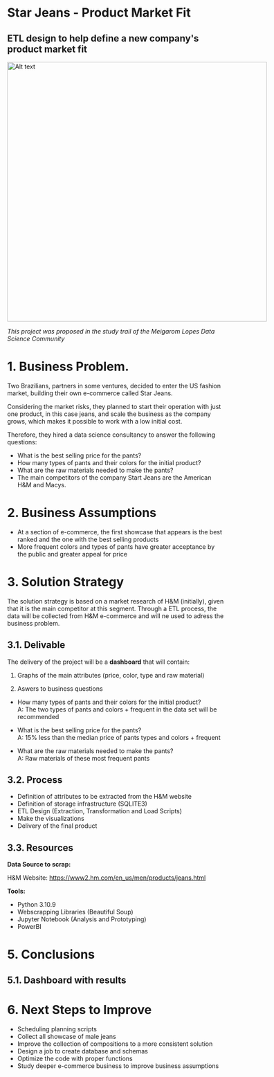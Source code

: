 # Star Jeans - Product Market Fit 

## ETL design to help define a new company's product market fit

<img src="/img/jason-leung-DmD8HVOjy4c-unsplash.jpg"
  alt="Alt text"
  title="cover image"
  style="display: inline-block; margin: 0 auto; max-width: 600px;height:600px">

*This project was proposed in the study trail of the Meigarom Lopes Data Science Community*

# 1. Business Problem.

Two Brazilians, partners in some ventures, decided to enter the US fashion market, building their own e-commerce called Star Jeans.

Considering the market risks, they planned to start their operation with just one product, in this case jeans, and scale the business as the company grows, which makes it possible to work with a low initial cost.

Therefore, they hired a data science consultancy to answer the following questions:

- What is the best selling price for the pants?
- How many types of pants and their colors for the initial product?
- What are the raw materials needed to make the pants?
- The main competitors of the company Start Jeans are the American H&M and Macys.

# 2. Business Assumptions
- At a section of e-commerce, the first showcase that appears is the best ranked and the one with the best selling products
- More frequent colors and types of pants have greater acceptance by the public and greater appeal for price

# 3. Solution Strategy

The solution strategy is based on a market research of H&M (initially), given that it is the main competitor at this segment. Through a ETL process, the data will be collected from H&M e-commerce and will ne used to adress the business problem. 

## 3.1. Delivable

The delivery of the project will be a **dashboard** that will contain:

1. Graphs of the main attributes (price, color, type and raw material)

2. Aswers to business questions

- How many types of pants and their colors for the initial product?<br>
  A: The two types of pants and colors + frequent in the data set will be recommended

- What is the best selling price for the pants? <br>
  A: 15% less than the median price of pants types and colors + frequent

- What are the raw materials needed to make the pants?<br>
  A: Raw materials of these most frequent pants

## 3.2. Process

- Definition of attributes to be extracted from the H&M website
- Definition of storage infrastructure (SQLITE3)
- ETL Design (Extraction, Transformation and Load Scripts)
- Make the visualizations
- Delivery of the final product

## 3.3. Resources

**Data Source to scrap:**<br>
  
  H&M Website: https://www2.hm.com/en_us/men/products/jeans.html<br>

**Tools:**<br>

  - Python 3.10.9
  - Webscrapping Libraries (Beautiful Soup)
  - Jupyter Notebook (Analysis and Prototyping)
  - PowerBI
  

# 5. Conclusions

## 5.1. Dashboard with results

# 6. Next Steps to Improve

- Scheduling planning scripts 
- Collect all showcase of male jeans
- Improve the collection of compositions to a more consistent solution
- Design a job to create database and schemas
- Optimize the code with proper functions
- Study deeper e-commerce business to improve business assumptions
